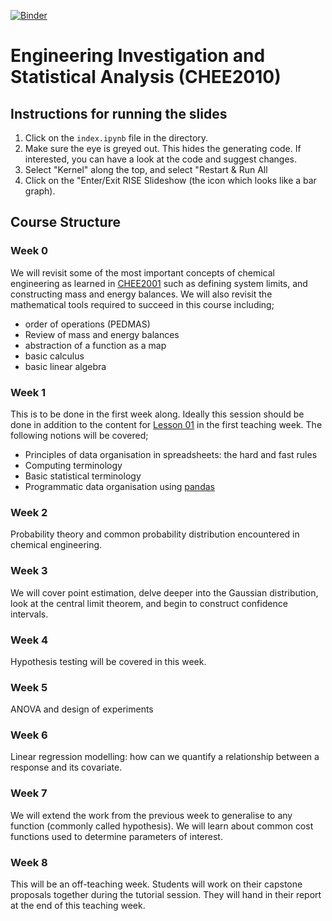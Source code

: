 [![Binder](https://mybinder.org/badge_logo.svg)](https://mybinder.org/v2/gh/EdMBarry/stats_gh.git/master)       


# Engineering Investigation and Statistical Analysis (CHEE2010)
## Instructions for running the slides
1. Click on the `index.ipynb` file in the directory.
2. Make sure the eye is greyed out. This hides the generating code. If interested, you can have a look at the code and suggest changes.
3. Select "Kernel" along the top, and select "Restart & Run All
4. Click on the "Enter/Exit RISE Slideshow (the icon which looks like a bar graph).



## Course Structure

### Week 0
We will revisit some of the most important concepts of chemical engineering as
learned in
[CHEE2001](https://my.uq.edu.au/programs-courses/course.html?course_code=CHEE2001)
such as defining system limits, and constructing mass and energy balances. We
will also revisit the mathematical tools required to succeed in this course
including;
 - order of operations (PEDMAS)
 - Review of mass and energy balances
 - abstraction of a function as a map
 - basic calculus
 - basic linear algebra

### Week 1
This is to be done in the first week along. Ideally this session should be done
in addition to the content for [Lesson 01](./Lesson01) in the first teaching
week. The following notions will be covered;
 - Principles of data organisation in spreadsheets: the hard and fast rules
 - Computing terminology
 - Basic statistical terminology
 - Programmatic data organisation using
   [pandas](https://pandas.pydata.org/pandas-docs/stable/)

### Week 2
Probability theory and common probability distribution encountered in chemical
engineering.

### Week 3
We will cover point estimation, delve deeper into the Gaussian distribution,
look at the central limit theorem, and begin to construct confidence intervals.

### Week 4
Hypothesis testing will be covered in this week.

### Week 5
ANOVA and design of experiments

### Week 6
Linear regression modelling: how can we quantify a relationship between a
response and its covariate.

### Week 7
We will extend the work from the previous week to generalise to any function
(commonly called hypothesis). We will learn about common cost functions used to
determine parameters of interest.

### Week 8
This will be an off-teaching week. Students will work on their capstone
proposals together during the tutorial session. They will hand in their report
at the end of this teaching week.
